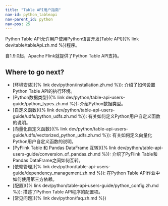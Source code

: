 ```yaml
---
title: "Table API用户指南"
nav-id: python_tableapi
nav-parent_id: python
nav-pos: 25
---
```

<!--
Licensed to the Apache Software Foundation (ASF) under one
or more contributor license agreements.  See the NOTICE file
distributed with this work for additional information
regarding copyright ownership.  The ASF licenses this file
to you under the Apache License, Version 2.0 (the
"License"); you may not use this file except in compliance
with the License.  You may obtain a copy of the License at

  http://www.apache.org/licenses/LICENSE-2.0

Unless required by applicable law or agreed to in writing,
software distributed under the License is distributed on an
"AS IS" BASIS, WITHOUT WARRANTIES OR CONDITIONS OF ANY
KIND, either express or implied.  See the License for the
specific language governing permissions and limitations
under the License.
-->

Python Table API允许用户使用Python语言开发[Table API]({% link dev/table/tableApi.zh.md %})程序。

自1.9.0起，Apache Flink就提供了Python Table API支持。

## Where to go next?

- [环境安装]({% link dev/python/installation.zh.md %}): 介绍了如何设置Python Table API的执行环境。
- [Python数据类型]({% link dev/python/table-api-users-guide/python_types.zh.md %}): 介绍Python数据类型。
- [自定义函数]({% link dev/python/table-api-users-guide/udfs/python_udfs.zh.md %}): 有关如何定义Python用户自定义函数的说明。
- [向量化自定义函数]({% link dev/python/table-api-users-guide/udfs/vectorized_python_udfs.zh.md %}): 有关如何定义向量化Python用户自定义函数的说明。
- [PyFlink Table 和 Pandas DataFrame 互转]({% link dev/python/table-api-users-guide/conversion_of_pandas.zh.md %}): 介绍了PyFlink Table和Pandas DataFrame之间如何互转。
- [依赖管理]({% link dev/python/table-api-users-guide/dependency_management.zh.md %}): 在Python Table API作业中如何使用第三方依赖。
- [配置]({% link dev/python/table-api-users-guide/python_config.zh.md %}): 描述了Python Table API程序的配置项。
- [常见问题]({% link dev/python/faq.zh.md %})
